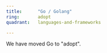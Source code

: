 ```yaml
---
title:      "Go / Golang"
ring:       adopt
quadrant:   languages-and-frameworks

---
```


We have moved Go to "adopt".